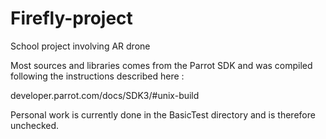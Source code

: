 # Firefly-project
School project involving AR drone 

Most sources and libraries comes from the Parrot SDK and was compiled following the instructions described here :

developer.parrot.com/docs/SDK3/#unix-build

Personal work is currently done in the BasicTest directory and is therefore unchecked.
